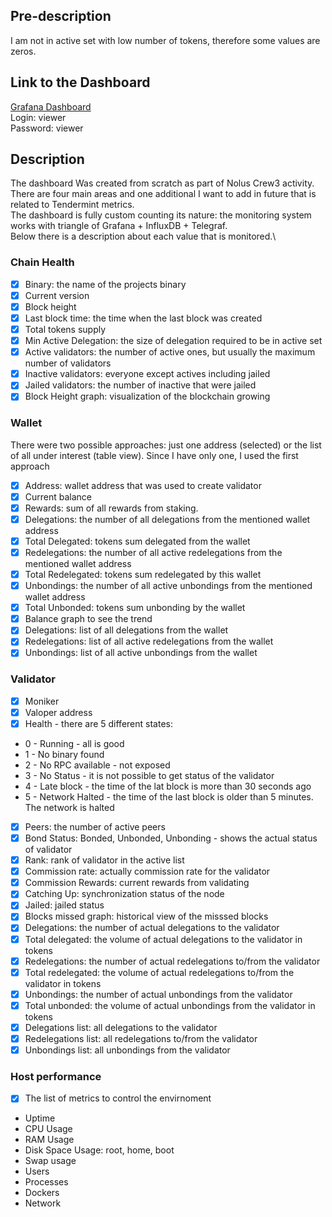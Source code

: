 ## Pre-description
I am not in active set with low number of tokens, therefore some values are zeros.

## Link to the Dashboard
[Grafana Dashboard](http://88.198.159.143:3000/d/cpmSlubVk/nolus-crew3-task?from=1678134356987&to=1678220756988&orgId=1&refresh=5s)\
Login: viewer\
Password: viewer

## Description
The dashboard Was created from scratch as part of Nolus Crew3 activity.\
There are four main areas and one additional I want to add in future that is related to Tendermint metrics.\
The dashboard is fully custom counting its nature: the monitoring system works with triangle of Grafana + InfluxDB + Telegraf.\
Below there is a description about each value that is monitored.\

### Chain Health
 - [x] Binary: the name of the projects binary
 - [x] Current version
 - [x] Block height
 - [x] Last block time: the time when the last block was created
 - [x] Total tokens supply
 - [x] Min Active Delegation: the size of delegation required to be in active set
 - [x] Active validators: the number of active ones, but usually the maximum number of validators
 - [x] Inactive validators: everyone except actives including jailed
 - [x] Jailed validators: the number of inactive that were jailed
 - [x] Block Height graph: visualization of the blockchain growing

### Wallet
There were two possible approaches: just one address (selected) or the list of all under interest (table view). Since I have only one, I used the first approach
 - [x] Address: wallet address that was used to create validator
 - [x] Current balance
 - [x] Rewards: sum of all rewards from staking. 
 - [x] Delegations: the number of all delegations from the mentioned wallet address
 - [x] Total Delegated: tokens sum delegated from the wallet
 - [x] Redelegations: the number of all active redelegations from the mentioned wallet address
 - [x] Total Redelegated: tokens sum redelegated by this wallet
 - [x] Unbondings: the number of all active unbondings from the mentioned wallet address
 - [x] Total Unbonded: tokens sum unbonding by the wallet
 - [x] Balance graph to see the trend
 - [x] Delegations: list of all delegations from the wallet
 - [x] Redelegations: list of all active redelegations from the wallet
 - [x] Unbondings: list of all active unbondings from the wallet

### Validator
 - [x] Moniker
 - [x] Valoper address
 - [x] Health - there are 5 different states: 
* 0 - Running - all is good
* 1 - No binary found
* 2 - No RPC available - not exposed
* 3 - No Status - it is not possible to get status of the validator
* 4 - Late block - the time of the lat block is more than 30 seconds ago
* 5 - Network Halted - the time of the last block is older than 5 minutes. The network is halted
 - [x] Peers: the number of active peers
 - [x] Bond Status: Bonded, Unbonded, Unbonding - shows the actual status of validator
 - [x] Rank: rank of validator in the active list
 - [x] Commission rate: actually commission rate for the validator
 - [x] Commission Rewards: current rewards from validating
 - [x] Catching Up: synchronization status of the node
 - [x] Jailed: jailed status
 - [x] Blocks missed graph: historical view of the misssed blocks
 - [x] Delegations: the number of actual delegations to the validator
 - [x] Total delegated: the volume of actual delegations to the validator in tokens
 - [x] Redelegations: the number of actual redelegations to/from the validator
 - [x] Total redelegated: the volume of actual redelegations to/from the validator in tokens
 - [x] Unbondings: the number of actual unbondings from the validator
 - [x] Total unbonded: the volume of actual unbondings from the validator in tokens
 - [x] Delegations list: all delegations to the validator 
 - [x] Redelegations list: all redelegations to/from the validator
 - [x] Unbondings list: all unbondings from the validator

### Host performance
 - [x] The list of metrics to control the envirnoment
* Uptime
* CPU Usage
* RAM Usage
* Disk Space Usage: root, home, boot
* Swap usage
* Users
* Processes
* Dockers
* Network
